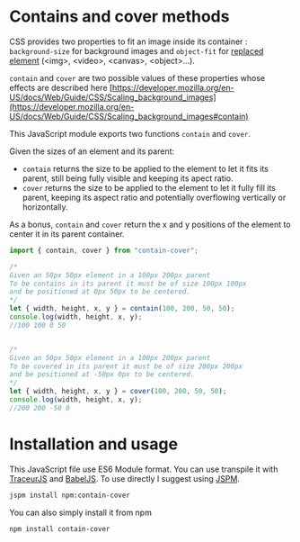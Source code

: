 # Contains and cover methods

CSS provides two properties to fit an image inside its container : `background-size` for background images and `object-fit` for [replaced element](https://developer.mozilla.org/en-US/docs/Web/CSS/Replaced_element) (&lt;img&gt;, &lt;video&gt;, &lt;canvas&gt;, &lt;object&gt;...).

`contain` and `cover` are two possible values of these properties whose effects are described here [https://developer.mozilla.org/en-US/docs/Web/Guide/CSS/Scaling_background_images](https://developer.mozilla.org/en-US/docs/Web/Guide/CSS/Scaling_background_images#contain)

This JavaScript module exports two functions `contain` and `cover`.

Given the sizes of an element and its parent:
* `contain` returns the size to be applied to the element to let it fits its parent, still being fully visible and keeping its apect ratio.
* `cover` returns the size to be applied to the element to let it fully fill its parent, keeping its aspect ratio and potentially overflowing vertically or horizontally.

As a bonus, `contain` and `cover` return the x and y positions of the element to center it in its parent container.

```javascript
import { contain, cover } from "contain-cover";

/*
Given an 50px 50px element in a 100px 200px parent
To be contains in its parent it must be of size 100px 100px
and be positioned at 0px 50px to be centered.
*/
let { width, height, x, y } = contain(100, 200, 50, 50);
console.log(width, height, x, y);
//100 100 0 50


/*
Given an 50px 50px element in a 100px 200px parent
To be covered in its parent it must be of size 200px 200px
and be positioned at -50px 0px to be centered.
*/
let { width, height, x, y } = cover(100, 200, 50, 50);
console.log(width, height, x, y);
//200 200 -50 0
```

# Installation and usage
This JavaScript file use ES6 Module format. You can use transpile it with [TraceurJS](https://github.com/google/traceur-compiler) and [BabelJS](https://babeljs.io/). To use directly I suggest using [JSPM](http://jspm.io/).
```bash
jspm install npm:contain-cover
```
You can also simply install it from npm
```bash
npm install contain-cover
```